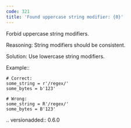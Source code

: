 ```yaml
---
code: 321
title: 'Found uppercase string modifier: {0}'
---
```



Forbid uppercase string modifiers.

Reasoning:
    String modifiers should be consistent.

Solution:
    Use lowercase string modifiers.

Example::

    # Correct:
    some_string = r'/regex/'
    some_bytes = b'123'

    # Wrong:
    some_string = R'/regex/'
    some_bytes = B'123'

.. versionadded:: 0.6.0